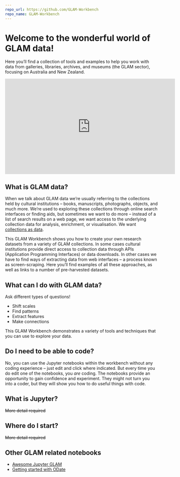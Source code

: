 ```yaml
---
repo_url: https://github.com/GLAM-Workbench
repo_name: GLAM-Workbench
---
```


# Welcome to the wonderful world of GLAM data!

Here you’ll find a collection of tools and examples to help you work with data from galleries, libraries, archives, and museums (the GLAM sector), focusing on Australia and New Zealand.

<iframe width="560" height="315" src="https://www.youtube.com/embed/ONnxd-1KJFI" frameborder="0" allow="accelerometer; autoplay; encrypted-media; gyroscope; picture-in-picture" allowfullscreen></iframe>

## What is GLAM data?

When we talk about GLAM data we’re usually referring to the collections held by cultural institutions &ndash; books, manuscripts, photographs, objects, and much more. We’re used to exploring these collections through online search interfaces or finding aids, but sometimes we want to do more &ndash; instead of a list of search results on a web page, we want access to the underlying collection data for analysis, enrichment, or visualisation. We want [collections as data](https://collectionsasdata.github.io/).

This GLAM Workbench shows you how to create your own research datasets from a variety of GLAM collections. In some cases cultural institutions provide direct access to collection data through APIs (Application Programming Interfaces) or data downloads. In other cases we have to find ways of extracting data from web interfaces &ndash; a process known as screen-scraping. Here you’ll find examples of all these approaches, as well as links to a number of pre-harvested datasets.

## What can I do with GLAM data?

Ask different types of questions!

* Shift scales
* Find patterns
* Extract features
* Make connections

This GLAM Workbench demonstrates a variety of tools and techniques that you can use to explore your data.

## Do I need to be able to code?

No, you can use the Jupyter notebooks within the workbench without any coding experience &ndash; just edit and click where indicated. But every time you do edit one of the notebooks, you *are* coding. The notebooks provide an opportunity to gain confidence and experiment. They might not turn you into a coder, but they will show you how to do useful things with code.

## What is Jupyter?

~~More detail required~~

## Where do I start?

~~More detail required~~

## Other GLAM related notebooks

* [Awesome Jupyter GLAM](https://github.com/LibraryCarpentry/awesome-jupyter-glam)
* [Getting started with ODate](https://o-date.github.io/support/notebooks-toc/)
